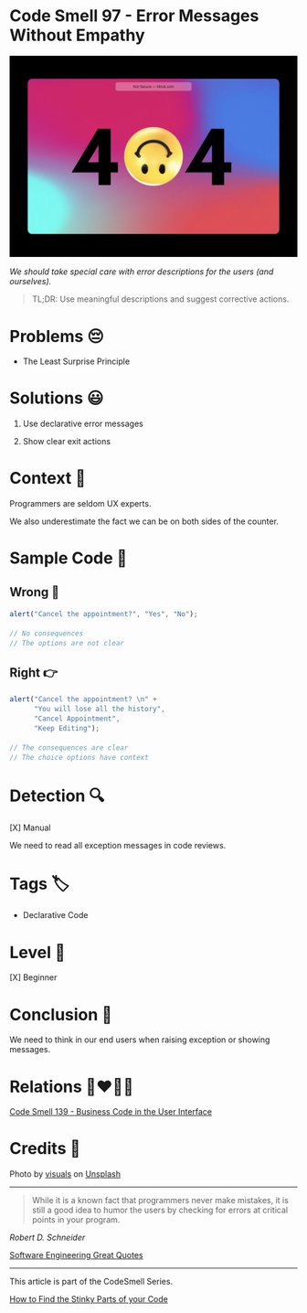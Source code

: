 # Code Smell 97 - Error Messages Without Empathy

![Code Smell 97 - Error Messages Without Empathy](Code%20Smell%2097%20-%20Error%20Messages%20Without%20Empathy.jpg)

*We should take special care with error descriptions for the users (and ourselves).*

> TL;DR: Use meaningful descriptions and suggest corrective actions.

# Problems 😔 

- The Least Surprise Principle

# Solutions 😃

1. Use declarative error messages

2. Show clear exit actions

# Context 💬

Programmers are seldom UX experts.

We also underestimate the fact we can be on both sides of the counter.

# Sample Code 📖

## Wrong 🚫

<!-- [Gist Url](https://gist.github.com/mcsee/e35210910d75821224dd75de8053b46f) -->

```javascript
alert("Cancel the appointment?", "Yes", "No");

// No consequences
// The options are not clear
```

## Right 👉

<!-- [Gist Url](https://gist.github.com/mcsee/220e4c4d8eea96d15a0f34de2c5e96e3) -->

```javascript
alert("Cancel the appointment? \n" +
      "You will lose all the history", 
      "Cancel Appointment", 
      "Keep Editing");

// The consequences are clear
// The choice options have context
```

# Detection 🔍

[X] Manual

We need to read all exception messages in code reviews.

# Tags 🏷️

- Declarative Code 

# Level 🔋

[X] Beginner

# Conclusion 🏁

We need to think in our end users when raising exception or showing messages.

# Relations 👩‍❤️‍💋‍👨

[Code Smell 139 - Business Code in the User Interface](https://github.com/mcsee/Software-Design-Articles/tree/main/Articles/Code%20Smells/Code%20Smell%20139%20-%20Business%20Code%20in%20the%20User%20Interface/readme.md)

# Credits 🙏

Photo by [visuals](https://unsplash.com/@visuals) on [Unsplash](https://unsplash.com/s/photos/error-message)
  
* * *

> While it is a known fact that programmers never make mistakes, it is still a good idea to humor the users by checking for errors at critical points in your program.

_Robert D. Schneider_ 
 
[Software Engineering Great Quotes](https://github.com/mcsee/Software-Design-Articles/tree/main/Articles/Quotes/Software%20Engineering%20Great%20Quotes/readme.md)

* * *

This article is part of the CodeSmell Series.

[How to Find the Stinky Parts of your Code](https://github.com/mcsee/Software-Design-Articles/tree/main/Articles/Code%20Smells/How%20to%20Find%20the%20Stinky%20parts%20of%20your%20Code/readme.md)